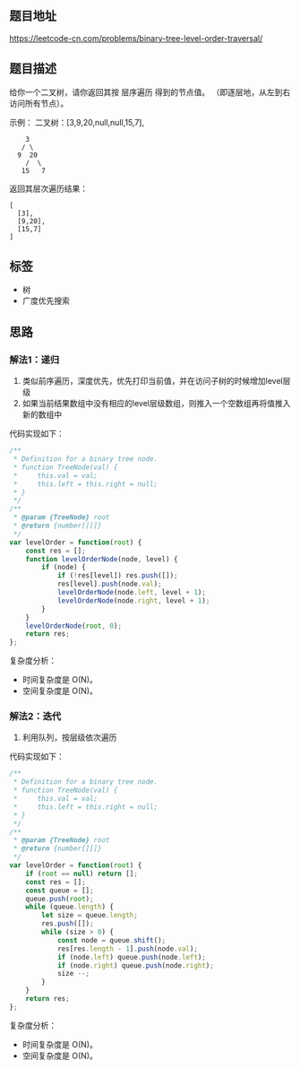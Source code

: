 ## 题目地址

https://leetcode-cn.com/problems/binary-tree-level-order-traversal/

## 题目描述

给你一个二叉树，请你返回其按 层序遍历 得到的节点值。 （即逐层地，从左到右访问所有节点）。

示例：
二叉树：[3,9,20,null,null,15,7],
```
    3
   / \
  9  20
    /  \
   15   7
```

返回其层次遍历结果：
```
[
  [3],
  [9,20],
  [15,7]
]
```

## 标签

- 树
- 广度优先搜索

## 思路

### 解法1：递归

1. 类似前序遍历，深度优先，优先打印当前值，并在访问子树的时候增加level层级
2. 如果当前结果数组中没有相应的level层级数组，则推入一个空数组再将值推入新的数组中

代码实现如下：
```javascript
/**
 * Definition for a binary tree node.
 * function TreeNode(val) {
 *     this.val = val;
 *     this.left = this.right = null;
 * }
 */
/**
 * @param {TreeNode} root
 * @return {number[][]}
 */
var levelOrder = function(root) {
    const res = [];
    function levelOrderNode(node, level) {
        if (node) {
            if (!res[level]) res.push([]);
            res[level].push(node.val);
            levelOrderNode(node.left, level + 1);
            levelOrderNode(node.right, level + 1);
        }
    }
    levelOrderNode(root, 0);
    return res;
};
```

复杂度分析：

- 时间复杂度是 O(N)。
- 空间复杂度是 O(N)。

### 解法2：迭代

1. 利用队列，按层级依次遍历

代码实现如下：
```javascript
/**
 * Definition for a binary tree node.
 * function TreeNode(val) {
 *     this.val = val;
 *     this.left = this.right = null;
 * }
 */
/**
 * @param {TreeNode} root
 * @return {number[][]}
 */
var levelOrder = function(root) {
    if (root == null) return [];
    const res = [];
    const queue = [];
    queue.push(root);
    while (queue.length) {
        let size = queue.length;
        res.push([]);
        while (size > 0) {
            const node = queue.shift();
            res[res.length - 1].push(node.val);
            if (node.left) queue.push(node.left);
            if (node.right) queue.push(node.right);
            size --;
        }
    }
    return res;
};
```

复杂度分析：

- 时间复杂度是 O(N)。
- 空间复杂度是 O(N)。
